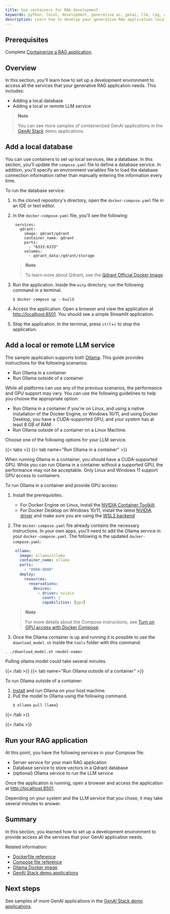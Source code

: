 ```yaml
---
title: Use containers for RAG development
keywords: python, local, development, generative ai, genai, llm, rag, ollama
description: Learn how to develop your generative RAG application locally.
---
```


## Prerequisites

Complete [Containerize a RAG application](containerize.md).

## Overview

In this section, you'll learn how to set up a development environment to access all the services that your generative RAG application needs. This includes:

- Adding a local database
- Adding a local or remote LLM service

> **Note**
>
> You can see more samples of containerized GenAI applications in the [GenAI Stack](https://github.com/docker/genai-stack) demo applications.

## Add a local database

You can use containers to set up local services, like a database. In this section, you'll update the `compose.yaml` file to define a database service. In addition, you'll specify an environment variables file to load the database connection information rather than manually entering the information every time.

To run the database service:

1. In the cloned repository's directory, open the `docker-compose.yaml` file in an IDE or text editor.

2. In the `docker-compose.yaml` file, you'll see the following:


   ```yaml{hl_lines=["3-10"]}
    services:
      qdrant:
        image: qdrant/qdrant
        container_name: qdrant
        ports:
          - "6333:6333"
        volumes:
          - qdrant_data:/qdrant/storage
   ```

   > **Note**
   >
   > To learn more about Qdrant, see the [Qdrant Official Docker Image](https://hub.docker.com/r/qdrant/qdrant).

3. Run the application. Inside the `winy` directory,
run the following command in a terminal.

   ```console
   $ docker compose up --build
   ```

4. Access the application. Open a browser and view the application at [http://localhost:8501](http://localhost:8501). You should see a simple Streamlit application.

5. Stop the application. In the terminal, press `ctrl`+`c` to stop the application.

## Add a local or remote LLM service

The sample application supports both [Ollama](https://ollama.ai/). This guide provides instructions for the following scenarios:
- Run Ollama in a container
- Run Ollama outside of a container

While all platforms can use any of the previous scenarios, the performance and
GPU support may vary. You can use the following guidelines to help you choose the appropriate option:
- Run Ollama in a container if you're on Linux, and using a native installation of the Docker Engine, or Windows 10/11, and using Docker Desktop, you
  have a CUDA-supported GPU, and your system has at least 8 GB of RAM.
- Run Ollama outside of a container on a Linux Machine.

Choose one of the following options for your LLM service.

{{< tabs >}}
{{< tab name="Run Ollama in a container" >}}

When running Ollama in a container, you should have a CUDA-supported GPU. While you can run Ollama in a container without a supported GPU, the performance may not be acceptable. Only Linux and Windows 11 support GPU access to containers.

To run Ollama in a container and provide GPU access:
1. Install the prerequisites.
   - For Docker Engine on Linux, install the [NVIDIA Container Toolkilt](https://github.com/NVIDIA/nvidia-container-toolkit).
   - For Docker Desktop on Windows 10/11, install the latest [NVIDIA driver](https://www.nvidia.com/Download/index.aspx) and make sure you are using the [WSL2 backend](../../../desktop/wsl/index.md/#turn-on-docker-desktop-wsl-2)
2. The `docker-compose.yaml` file already contains the necessary instructions. In your own apps, you'll need to add the Ollama service in your `docker-compose.yaml`. The following is
   the updated `docker-compose.yaml`:

   ```yaml
    ollama:
      image: ollama/ollama
      container_name: ollama
      ports:
        - "8000:8000"
      deploy:
        resources:
          reservations:
            devices:
              - driver: nvidia
                count: 1
                capabilities: [gpu]
   ```

   > **Note**
   >
   > For more details about the Compose instructions, see [Turn on GPU access with Docker Compose](../../../compose/gpu-support.md).

3. Once the Ollama container is up and running it is possible to use the `download_model.sh` inside the `tools` folder with this command:
```console
. ./download_model.sh <model-name>
```
Pulling ollama model could take several minutes.

{{< /tab >}}
{{< tab name="Run Ollama outside of a container" >}}

To run Ollama outside of a container:
1. [Install](https://github.com/jmorganca/ollama) and run Ollama on your host
   machine.
2. Pull the model to Ollama using the following command.
   ```console
   $ ollama pull llama2
   ```

{{< /tab >}}

{{< /tabs >}}

## Run your RAG application

At this point, you have the following services in your Compose file:
- Server service for your main RAG application
- Database service to store vectors in a Qdrant database
- (optional) Ollama service to run the LLM
  service


Once the application is running, open a browser and access the application at [http://localhost:8501](http://localhost:8501).

Depending on your system and the LLM service that you chose, it may take several
minutes to answer.

## Summary

In this section, you learned how to set up a development environment to provide
access all the services that your GenAI application needs.

Related information:
 - [Dockerfile reference](../../../reference/dockerfile.md)
 - [Compose file reference](../../../compose/compose-file/_index.md)
 - [Ollama Docker image](https://hub.docker.com/r/ollama/ollama)
 - [GenAI Stack demo applications](https://github.com/docker/genai-stack)

## Next steps

See samples of more GenAI applications in the [GenAI Stack demo applications](https://github.com/docker/genai-stack).

